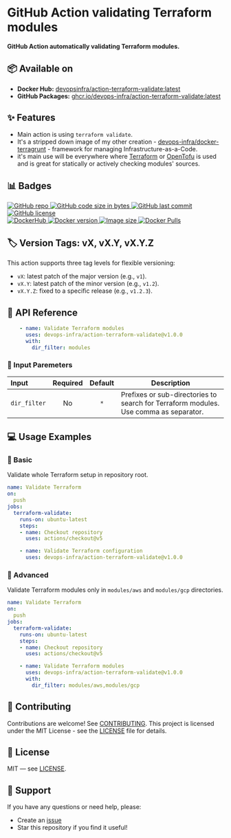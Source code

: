 # GitHub Action validating Terraform modules
**GitHub Action automatically validating Terraform modules.**


## 📦 Available on
- **Docker Hub:** [devopsinfra/action-terraform-validate:latest](https://hub.docker.com/repository/docker/devopsinfra/action-terraform-validate)
- **GitHub Packages:** [ghcr.io/devops-infra/action-terraform-validate:latest](https://github.com/devops-infra/action-terraform-validate/pkgs/container/action-terraform-validate)


## ✨ Features
* Main action is using `terraform validate`.
* It's a stripped down image of my other creation - [devops-infra/docker-terragrunt](https://github.com/devops-infra/docker-terragrunt) - framework for managing Infrastructure-as-a-Code.
* it's main use will be everywhere where [Terraform](https://github.com/hashicorp/terraform) or [OpenTofu](https://github.com/opentofu/opentofu) is used and is great for statically or actively checking modules' sources.


## 📊 Badges
[
![GitHub repo](https://img.shields.io/badge/GitHub-devops--infra%2Faction--terraform--validate-blueviolet.svg?style=plastic&logo=github)
![GitHub code size in bytes](https://img.shields.io/github/languages/code-size/devops-infra/action-terraform-validate?color=blueviolet&label=Code%20size&style=plastic&logo=github)
![GitHub last commit](https://img.shields.io/github/last-commit/devops-infra/action-terraform-validate?color=blueviolet&logo=github&style=plastic&label=Last%20commit)
![GitHub license](https://img.shields.io/github/license/devops-infra/action-terraform-validate?color=blueviolet&logo=github&style=plastic&label=License)
](https://github.com/devops-infra/action-terraform-validate "shields.io")
<br>
[
![DockerHub](https://img.shields.io/badge/DockerHub-devopsinfra%2Faction--terraform--validate-blue.svg?style=plastic&logo=docker)
![Docker version](https://img.shields.io/docker/v/devopsinfra/action-terraform-validate?color=blue&label=Version&logo=docker&style=plastic)
![Image size](https://img.shields.io/docker/image-size/devopsinfra/action-terraform-validate/latest?label=Image%20size&style=plastic&logo=docker)
![Docker Pulls](https://img.shields.io/docker/pulls/devopsinfra/action-terraform-validate?color=blue&label=Pulls&logo=docker&style=plastic)
](https://hub.docker.com/r/devopsinfra/action-terraform-validate "shields.io")


## 🏷️ Version Tags: vX, vX.Y, vX.Y.Z
This action supports three tag levels for flexible versioning:
- `vX`: latest patch of the major version (e.g., `v1`).
- `vX.Y`: latest patch of the minor version (e.g., `v1.2`).
- `vX.Y.Z`: fixed to a specific release (e.g., `v1.2.3`).


## 📖 API Reference
```yaml
    - name: Validate Terraform modules
      uses: devops-infra/action-terraform-validate@v1.0.0
      with:
        dir_filter: modules
```


### 🔧 Input Paremeters
| Input        | Required | Default | Description                                                                          |
|:-------------|:--------:|:-------:|--------------------------------------------------------------------------------------|
| `dir_filter` |    No    |   `*`   | Prefixes or sub-directories to search for Terraform modules. Use comma as separator. |


## 💻 Usage Examples

### 📝 Basic
Validate whole Terraform setup in repository root.

```yaml
name: Validate Terraform
on:
  push
jobs:
  terraform-validate:
    runs-on: ubuntu-latest
    steps:
    - name: Checkout repository
      uses: actions/checkout@v5

    - name: Validate Terraform configuration
      uses: devops-infra/action-terraform-validate@v1.0.0
```

### 🔀 Advanced
Validate Terraform modules only in `modules/aws` and `modules/gcp` directories.

```yaml
name: Validate Terraform
on:
  push
jobs:
  terraform-validate:
    runs-on: ubuntu-latest
    steps:
    - name: Checkout repository
      uses: actions/checkout@v5

    - name: Validate Terraform modules
      uses: devops-infra/action-terraform-validate@v1.0.0
      with:
        dir_filter: modules/aws,modules/gcp
```


## 🤝 Contributing
Contributions are welcome! See [CONTRIBUTING](https://github.com/devops-infra/.github/blob/master/CONTRIBUTING.md).
This project is licensed under the MIT License - see the [LICENSE](LICENSE) file for details.


## 📄 License
MIT — see [LICENSE](LICENSE).


## 💬 Support
If you have any questions or need help, please:
- Create an [issue](https://github.com/devops-infra/action-terraform-validate/issues)
- Star this repository if you find it useful!
